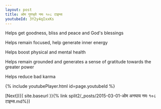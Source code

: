 ```yaml
---
layout: post
title: ओम गुणभृते नमः १०८ टाइम्स
youtubeId: 3Y2y4qIxxKs
---
```

 
 
Helps get goodness, bliss and peace and God's blessings
 
Helps remain focused, help generate inner energy 
 
Helps boost physical and mental health 
 
Helps remain grounded and generates a sense of gratitude towards the greater power 
 
Helps reduce bad karma
 
 
 
 


{% include youtubePlayer.html id=page.youtubeId %}
 
[Next]({{ site.baseurl }}{% link  split2/_posts/2015-03-01-ओम अनघाय नमः १०८ टाइम्स.md%})
 
